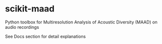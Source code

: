 # scikit-maad
Python toolbox for Multiresolution Analysis of Acoustic Diversity (MAAD) on audio recordings

See Docs section for detail explanations

